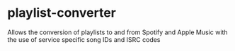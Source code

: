 # playlist-converter
Allows the conversion of playlists to and from Spotify and Apple Music with the use of service specific song IDs and ISRC codes
